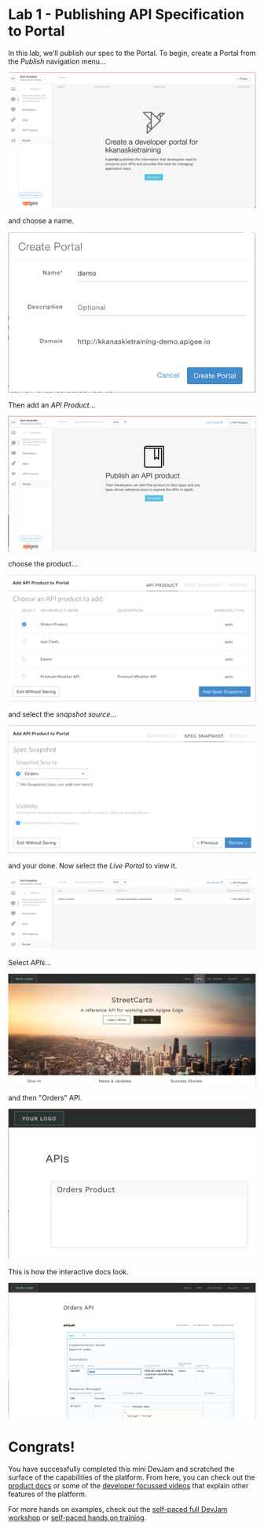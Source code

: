 # Lab 1 - Publishing API Specification to Portal

In this lab, we'll publish our spec to the Portal. To begin, create a Portal from the *Publish* navigation menu...

![Image](images/portal-create.png) 

and choose a name.

![Image](images/portal-create-dialog.png) 

Then add an *API Product*...

![Image](images/portal-api.png) 

choose the product...

![Image](images/portal-api-orders.png) 

and select the *snapshot source*...

![Image](images/portal-api-orders-product.png) 

and your done. Now select the *Live Portal* to view it.

![Image](images/portal-api-orders-published.png) 

Select *APIs*...

![Image](images/portal-live.png) 

and then "Orders" API.

![Image](images/portal-live-orders.png) 

This is how the interactive docs look.

![Image](images/portal-live-orders-customer.png) 


# Congrats!

You have successfully completed this mini DevJam and scratched the surface of the capabilities of the platform. From here, you can check out the [product docs](http://docs.apigee.com/) or some of the [developer focussed videos](https://apigee.com/about/developers) that explain other features of the platform.

For more hands on examples, check out the [self-paced full DevJam workshop](https://github.com/apigee/devjam) or [self-paced hands on training](http://go.apigee.com/rg000Y1i0XRYDlWju00f0t0). 
